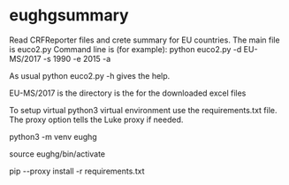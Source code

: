 # eughgsummary
Read CRFReporter files and crete summary for EU countries.
The main file is euco2.py
Command line is (for example):
python euco2.py -d EU-MS/2017 -s 1990 -e 2015 -a 

As usual python euco2.py -h gives the help.

EU-MS/2017 is the directory is the for the downloaded excel files

To setup virtual python3 virtual environment use the requirements.txt file.
The proxy option tells the Luke proxy if needed.

python3 -m venv eughg

source eughg/bin/activate

pip --proxy <proxy server> install -r requirements.txt

